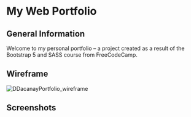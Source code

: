 # My Web Portfolio

## **General Information**
Welcome to my personal portfolio – a project created as a result of the Bootstrap 5 and SASS course from FreeCodeCamp.

## **Wireframe**
![DDacanayPortfolio_wireframe](https://user-images.githubusercontent.com/11825057/124965950-ad71e600-dff0-11eb-829a-2b3296127f92.jpg)

## **Screenshots**
